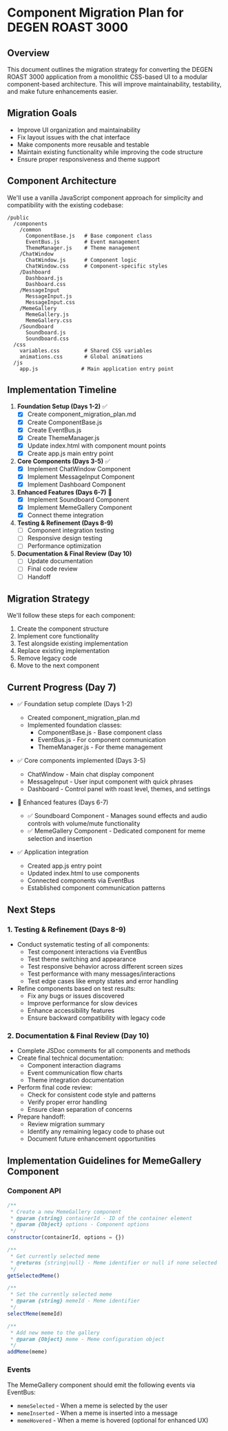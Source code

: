 # Component Migration Plan for DEGEN ROAST 3000

## Overview
This document outlines the migration strategy for converting the DEGEN ROAST 3000 application from a monolithic CSS-based UI to a modular component-based architecture. This will improve maintainability, testability, and make future enhancements easier.

## Migration Goals
- Improve UI organization and maintainability
- Fix layout issues with the chat interface
- Make components more reusable and testable
- Maintain existing functionality while improving the code structure
- Ensure proper responsiveness and theme support

## Component Architecture
We'll use a vanilla JavaScript component approach for simplicity and compatibility with the existing codebase:

```
/public
  /components
    /common
      ComponentBase.js   # Base component class
      EventBus.js        # Event management
      ThemeManager.js    # Theme management
    /ChatWindow
      ChatWindow.js      # Component logic
      ChatWindow.css     # Component-specific styles
    /Dashboard
      Dashboard.js
      Dashboard.css
    /MessageInput
      MessageInput.js
      MessageInput.css
    /MemeGallery
      MemeGallery.js
      MemeGallery.css
    /Soundboard
      Soundboard.js
      Soundboard.css
  /css
    variables.css        # Shared CSS variables
    animations.css       # Global animations
  /js
    app.js              # Main application entry point
```

## Implementation Timeline
1. **Foundation Setup (Days 1-2)** ✅
   - [x] Create component_migration_plan.md
   - [x] Create ComponentBase.js
   - [x] Create EventBus.js
   - [x] Create ThemeManager.js
   - [x] Update index.html with component mount points
   - [x] Create app.js main entry point

2. **Core Components (Days 3-5)** ✅
   - [x] Implement ChatWindow Component
   - [x] Implement MessageInput Component
   - [x] Implement Dashboard Component

3. **Enhanced Features (Days 6-7)** 🔄
   - [x] Implement Soundboard Component
   - [x] Implement MemeGallery Component
   - [x] Connect theme integration

4. **Testing & Refinement (Days 8-9)**
   - [ ] Component integration testing
   - [ ] Responsive design testing
   - [ ] Performance optimization

5. **Documentation & Final Review (Day 10)**
   - [ ] Update documentation
   - [ ] Final code review
   - [ ] Handoff

## Migration Strategy
We'll follow these steps for each component:
1. Create the component structure
2. Implement core functionality
3. Test alongside existing implementation
4. Replace existing implementation
5. Remove legacy code
6. Move to the next component

## Current Progress (Day 7)
- ✅ Foundation setup complete (Days 1-2)
  - Created component_migration_plan.md
  - Implemented foundation classes:
    - ComponentBase.js - Base component class
    - EventBus.js - For component communication
    - ThemeManager.js - For theme management

- ✅ Core components implemented (Days 3-5)
  - ChatWindow - Main chat display component
  - MessageInput - User input component with quick phrases
  - Dashboard - Control panel with roast level, themes, and settings

- 🔄 Enhanced features (Days 6-7)
  - ✅ Soundboard Component - Manages sound effects and audio controls with volume/mute functionality
  - ✅ MemeGallery Component - Dedicated component for meme selection and insertion

- ✅ Application integration
  - Created app.js entry point
  - Updated index.html to use components
  - Connected components via EventBus
  - Established component communication patterns

## Next Steps

### 1. Testing & Refinement (Days 8-9)
- Conduct systematic testing of all components:
  - Test component interactions via EventBus
  - Test theme switching and appearance
  - Test responsive behavior across different screen sizes
  - Test performance with many messages/interactions
  - Test edge cases like empty states and error handling
- Refine components based on test results:
  - Fix any bugs or issues discovered
  - Improve performance for slow devices
  - Enhance accessibility features
  - Ensure backward compatibility with legacy code

### 2. Documentation & Final Review (Day 10)
- Complete JSDoc comments for all components and methods
- Create final technical documentation:
  - Component interaction diagrams
  - Event communication flow charts
  - Theme integration documentation
- Perform final code review:
  - Check for consistent code style and patterns
  - Verify proper error handling
  - Ensure clean separation of concerns
- Prepare handoff:
  - Review migration summary
  - Identify any remaining legacy code to phase out
  - Document future enhancement opportunities

## Implementation Guidelines for MemeGallery Component

### Component API
```javascript
/**
 * Create a new MemeGallery component
 * @param {string} containerId - ID of the container element
 * @param {Object} options - Component options
 */
constructor(containerId, options = {})

/**
 * Get currently selected meme
 * @returns {string|null} - Meme identifier or null if none selected
 */
getSelectedMeme()

/**
 * Set the currently selected meme
 * @param {string} memeId - Meme identifier
 */
selectMeme(memeId)

/**
 * Add new meme to the gallery
 * @param {Object} meme - Meme configuration object
 */
addMeme(meme)
```

### Events
The MemeGallery component should emit the following events via EventBus:
- `memeSelected` - When a meme is selected by the user
- `memeInserted` - When a meme is inserted into a message
- `memeHovered` - When a meme is hovered (optional for enhanced UX) 
